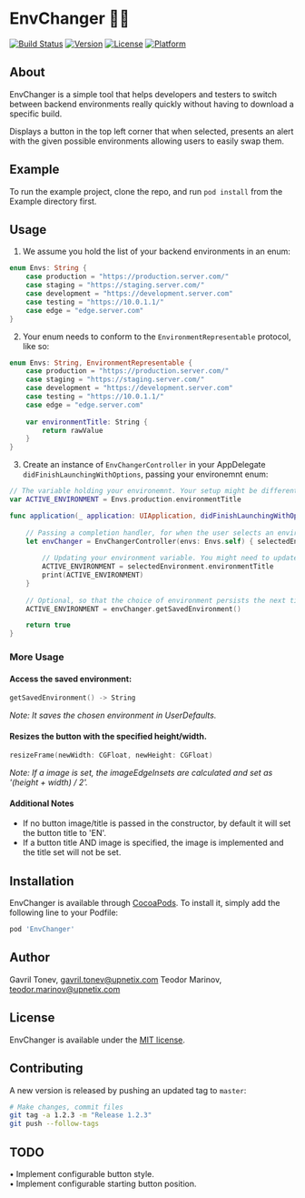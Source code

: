 # EnvChanger 🧙‍♂️

[![Build Status](https://travis-ci.org/upnetix/EnvChanger.svg?branch=master)](https://travis-ci.org/upnetix/EnvChanger)
[![Version](https://img.shields.io/cocoapods/v/EnvChanger.svg?style=flat)](https://cocoapods.org/pods/EnvChanger)
[![License](https://img.shields.io/cocoapods/l/EnvChanger.svg?style=flat)](https://cocoapods.org/pods/EnvChanger)
[![Platform](https://img.shields.io/cocoapods/p/EnvChanger.svg?style=flat)](https://cocoapods.org/pods/EnvChanger)

## About

EnvChanger is a simple tool that helps developers and testers to switch between backend environments really quickly without having to download a specific build.

Displays a button in the top left corner that when selected, presents an alert with the given possible environments
allowing users to easily swap them.

## Example

To run the example project, clone the repo, and run `pod install` from the Example directory first.

## Usage 

1. We assume you hold the list of your backend environments in an enum:

```swift
enum Envs: String {
    case production = "https://production.server.com/"
    case staging = "https://staging.server.com/"
    case development = "https://development.server.com"
    case testing = "https://10.0.1.1/"
    case edge = "edge.server.com"
}
```

2. Your enum needs to conform to the `EnvironmentRepresentable` protocol, like so:

```swift
enum Envs: String, EnvironmentRepresentable {
    case production = "https://production.server.com/"
    case staging = "https://staging.server.com/"
    case development = "https://development.server.com"
    case testing = "https://10.0.1.1/"
    case edge = "edge.server.com"
    
    var environmentTitle: String {
        return rawValue
    }
}
```

3. Create an instance of `EnvChangerController` in your AppDelegate `didFinishLaunchingWithOptions`, passing your environemnt enum:

```swift
// The variable holding your environemnt. Your setup might be different
var ACTIVE_ENVIRONMENT = Envs.production.environmentTitle

func application(_ application: UIApplication, didFinishLaunchingWithOptions launchOptions: [UIApplicationLaunchOptionsKey: Any]?) -> Bool {
    
    // Passing a completion handler, for when the user selects an environment
    let envChanger = EnvChangerController(envs: Envs.self) { selectedEnvironment in
        
        // Updating your environment variable. You might need to update your networking service as well.
        ACTIVE_ENVIRONMENT = selectedEnvironment.environmentTitle
        print(ACTIVE_ENVIRONMENT)
    }
    
    // Optional, so that the choice of environment persists the next time you start your app
    ACTIVE_ENVIRONMENT = envChanger.getSavedEnvironment()

    return true
}
```

### More Usage

#### Access the saved environment:

```swift
getSavedEnvironment() -> String  
```
 *Note: It saves the chosen environment in UserDefaults.*

#### Resizes the button with the specified height/width.
```swift
resizeFrame(newWidth: CGFloat, newHeight: CGFloat)  
```  
*Note: If a image is set, the imageEdgeInsets are calculated and set as '(height + width) / 2'.*

#### Additional Notes
- If no button image/title is passed in the constructor, by default it will set the button title to 'EN'.  
- If a button title AND image is specified, the image is implemented and the title set will not be set. 

## Installation

EnvChanger is available through [CocoaPods](https://cocoapods.org). To install
it, simply add the following line to your Podfile:

```ruby
pod 'EnvChanger'
```

## Author

Gavril Tonev, gavril.tonev@upnetix.com
Teodor Marinov, teodor.marinov@upnetix.com

## License

EnvChanger is available under the [MIT license](LICENSE).

## Contributing

A new version is released by pushing an updated tag to `master`:

```bash
# Make changes, commit files
git tag -a 1.2.3 -m "Release 1.2.3"
git push --follow-tags
```

## TODO

• Implement configurable button style.  
• Implement configurable starting button position.
